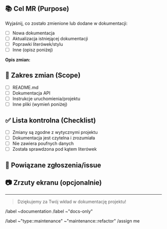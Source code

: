<!--
  Template: Documentation Merge Request
  Use this template for all documentation-related merge requests.
-->

## 📚 Cel MR (Purpose)
Wyjaśnij, co zostało zmienione lub dodane w dokumentacji:
- [ ] Nowa dokumentacja
- [ ] Aktualizacja istniejącej dokumentacji
- [ ] Poprawki literówek/stylu
- [ ] Inne (opisz poniżej)

**Opis zmian:**
<!-- Opisz krótko, czego dotyczy ta zmiana dokumentacji. -->

## 📝 Zakres zmian (Scope)
- [ ] README.md
- [ ] Dokumentacja API
- [ ] Instrukcje uruchomienia/projektu
- [ ] Inne pliki (wymień poniżej)

## ✅ Lista kontrolna (Checklist)
- [ ] Zmiany są zgodne z wytycznymi projektu
- [ ] Dokumentacja jest czytelna i zrozumiała
- [ ] Nie zawiera poufnych danych
- [ ] Została sprawdzona pod kątem literówek

## 🔗 Powiązane zgłoszenia/issue
<!-- Jeśli dotyczy, podaj numer issue lub link do zgłoszenia -->

## 📷 Zrzuty ekranu (opcjonalnie)
<!-- Dodaj zrzuty ekranu, jeśli zmiany dotyczą dokumentacji z elementami graficznymi -->

---
> Dziękujemy za Twój wkład w dokumentację projektu!


/label ~documentation 
/label ~"docs-only"

/label ~"type::maintenance" ~"maintenance::refactor"
/assign me
